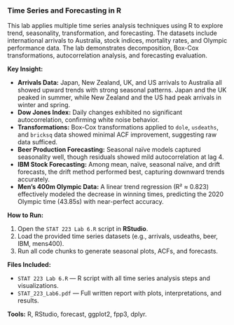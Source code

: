 ### Time Series and Forecasting in R

This lab applies multiple time series analysis techniques using R to explore trend, seasonality, transformation, and forecasting. The datasets include international arrivals to Australia, stock indices, mortality rates, and Olympic performance data. The lab demonstrates decomposition, Box-Cox transformations, autocorrelation analysis, and forecasting evaluation.

**Key Insight:**  
- **Arrivals Data:** Japan, New Zealand, UK, and US arrivals to Australia all showed upward trends with strong seasonal patterns. Japan and the UK peaked in summer, while New Zealand and the US had peak arrivals in winter and spring.  
- **Dow Jones Index:** Daily changes exhibited no significant autocorrelation, confirming white noise behavior.  
- **Transformations:** Box-Cox transformations applied to `dole`, `usdeaths`, and `bricksq` data showed minimal ACF improvement, suggesting raw data sufficed.  
- **Beer Production Forecasting:** Seasonal naïve models captured seasonality well, though residuals showed mild autocorrelation at lag 4.  
- **IBM Stock Forecasting:** Among mean, naïve, seasonal naïve, and drift forecasts, the drift method performed best, capturing downward trends accurately.  
- **Men’s 400m Olympic Data:** A linear trend regression (R² ≈ 0.823) effectively modeled the decrease in winning times, predicting the 2020 Olympic time (43.85s) with near-perfect accuracy.

**How to Run:**  
1. Open the `STAT 223 Lab 6.R` script in **RStudio**.  
2. Load the provided time series datasets (e.g., arrivals, usdeaths, beer, IBM, mens400).  
3. Run all code chunks to generate seasonal plots, ACFs, and forecasts.

**Files Included:**  
- `STAT 223 Lab 6.R` — R script with all time series analysis steps and visualizations.  
- `STAT_223_Lab6.pdf` — Full written report with plots, interpretations, and results.

**Tools:** R, RStudio, forecast, ggplot2, fpp3, dplyr.
